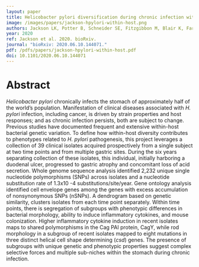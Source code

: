 ```yaml
---
layout: paper
title: Helicobacter pylori diversification during chronic infection within a single host generates sub-populations with distinct phenotypes
image: /images/papers/jackson-hpylori-within-host.png
authors: Jackson LK, Potter B, Schneider SE, Fitzgibbon M, Blair K, Farah H, Krishna U, Peek R, Bedford T, Salama NR.
year: 2020
ref: Jackson et al. 2020. bioRxiv.
journal: "bioRxiv: 2020.06.10.144071."
pdf: /pdfs/papers/jackson-hpylori-within-host.pdf
doi: 10.1101/2020.06.10.144071
---
```


# Abstract

_Helicobacter pylori_ chronically infects the stomach of approximately half of the world’s population. Manifestation of clinical diseases associated with _H. pylori_ infection, including cancer, is driven by strain properties and host responses; and as chronic infection persists, both are subject to change. Previous studies have documented frequent and extensive within-host bacterial genetic variation. To define how within-host diversity contributes to phenotypes related to _H. pylori_ pathogenesis, this project leverages a collection of 39 clinical isolates acquired prospectively from a single subject at two time points and from multiple gastric sites. During the six years separating collection of these isolates, this individual, initially harboring a duodenal ulcer, progressed to gastric atrophy and concomitant loss of acid secretion. Whole genome sequence analysis identified 2,232 unique single nucleotide polymorphisms (SNPs) across isolates and a nucleotide substitution rate of 1.3x10 -4 substitutions/site/year. Gene ontology analysis identified cell envelope genes among the genes with excess accumulation of nonsynonymous SNPs (nSNPs). A dendrogram based on genetic similarity, clusters isolates from each time point separately. Within time points, there is segregation of subgroups with phenotypic differences in bacterial morphology, ability to induce inflammatory cytokines, and mouse colonization. Higher inflammatory cytokine induction in recent isolates maps to shared polymorphisms in the Cag PAI protein, CagY, while rod morphology in a subgroup of recent isolates mapped to eight mutations in three distinct helical cell shape determining (_csd_) genes. The presence of subgroups with unique genetic and phenotypic properties suggest complex selective forces and multiple sub-niches within the stomach during chronic infection.
